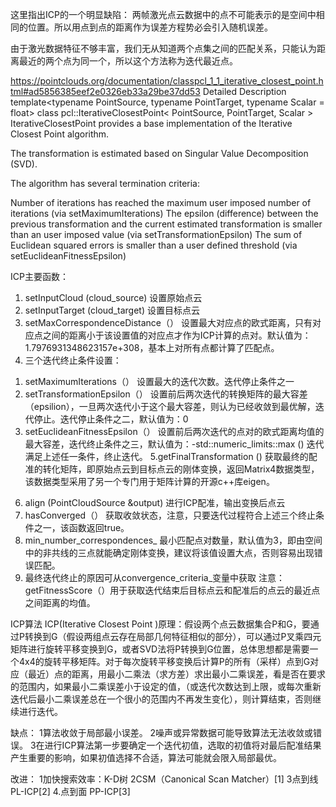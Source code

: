这里指出ICP的一个明显缺陷：
两帧激光点云数据中的点不可能表示的是空间中相同的位置。所以用点到点的距离作为误差方程势必会引入随机误差。

由于激光数据特征不够丰富，我们无从知道两个点集之间的匹配关系，只能认为距离最近的两个点为同一个，所以这个方法称为迭代最近点。


https://pointclouds.org/documentation/classpcl_1_1_iterative_closest_point.html#ad5856385eef2e0326eb33a29be37dd53
Detailed Description
template<typename PointSource, typename PointTarget, typename Scalar = float>
class pcl::IterativeClosestPoint< PointSource, PointTarget, Scalar >
IterativeClosestPoint provides a base implementation of the Iterative Closest Point algorithm.

The transformation is estimated based on Singular Value Decomposition (SVD).

The algorithm has several termination criteria:

Number of iterations has reached the maximum user imposed number of iterations (via setMaximumIterations)
The epsilon (difference) between the previous transformation and the current estimated transformation is smaller than an user imposed value (via setTransformationEpsilon)
The sum of Euclidean squared errors is smaller than a user defined threshold (via setEuclideanFitnessEpsilon)

ICP主要函数：
1. setInputCloud (cloud_source) 设置原始点云 
2. setInputTarget (cloud_target) 设置目标点云 
3. setMaxCorrespondenceDistance（） 设置最大对应点的欧式距离，只有对应点之间的距离小于该设置值的对应点才作为ICP计算的点对。默认值为：1.7976931348623157e+308，基本上对所有点都计算了匹配点。 
4. 三个迭代终止条件设置： 
1) setMaximumIterations（） 设置最大的迭代次数。迭代停止条件之一 
2) setTransformationEpsilon（） 设置前后两次迭代的转换矩阵的最大容差（epsilion），一旦两次迭代小于这个最大容差，则认为已经收敛到最优解，迭代停止。迭代停止条件之二，默认值为：0 
3) setEuclideanFitnessEpsilon（） 设置前后两次迭代的点对的欧式距离均值的最大容差，迭代终止条件之三，默认值为：-std::numeric_limits::max () 
迭代满足上述任一条件，终止迭代。
5.getFinalTransformation () 获取最终的配准的转化矩阵，即原始点云到目标点云的刚体变换，返回Matrix4数据类型，该数据类型采用了另一个专门用于矩阵计算的开源c++库eigen。 
6. align (PointCloudSource &output) 进行ICP配准，输出变换后点云
7. hasConverged（） 获取收敛状态，注意，只要迭代过程符合上述三个终止条件之一，该函数返回true。 
8. min_number_correspondences_  最小匹配点对数量，默认值为3，即由空间中的非共线的三点就能确定刚体变换，建议将该值设置大点，否则容易出现错误匹配。 
9. 最终迭代终止的原因可从convergence_criteria_变量中获取
注意：getFitnessScore（）用于获取迭代结束后目标点云和配准后的点云的最近点之间距离的均值。

ICP算法
ICP(Iterative Closest Point )原理：假设两个点云数据集合P和G，要通过P转换到G（假设两组点云存在局部几何特征相似的部分），可以通过P叉乘四元矩阵进行旋转平移变换到G，或者SVD法将P转换到G位置，总体思想都是需要一个4x4的旋转平移矩阵。对于每次旋转平移变换后计算P的所有（采样）点到G对应（最近）点的距离，用最小二乘法（求方差）求出最小二乘误差，看是否在要求的范围内，如果最小二乘误差小于设定的值，（或迭代次数达到上限，或每次重新迭代后最小二乘误差总在一个很小的范围内不再发生变化），则计算结束，否则继续进行迭代。

缺点：
1算法收敛于局部最小误差。
2噪声或异常数据可能导致算法无法收敛或错误。
3在进行ICP算法第一步要确定一个迭代初值，选取的初值将对最后配准结果产生重要的影响，如果初值选择不合适，算法可能就会限入局部最优。

改进：
1加快搜索效率：K-D树
2CSM（Canonical Scan Matcher）[1]
3点到线 PL-ICP[2]
4.点到面 PP-ICP[3]